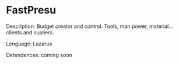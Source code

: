 # FastPresu

Description:
Budget creator and control. Tools, man power, material... clients and supliers.

Lenguage:
Lazarus

Detendences:
coming soon
